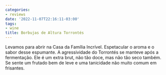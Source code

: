 ```yaml
---
categories:
- reviews
date: '2022-11-07T22:16:11-03:00'
tags:
- wine
title: Borbujas de Altura Torrontés
---
```


Levamos para abrir na Casa da Família Incrível. Espetacular o aroma e o sabor desse espumante. A agressividade do Torrontés se manteve após a fermentação. Ele é um extra brut, não tão doce, mas não tão seco também. Se sente um frutado bem de leve e uma tanicidade não muito comum em frisantes.